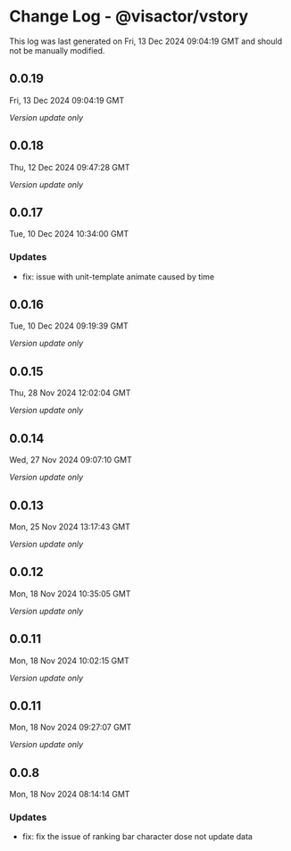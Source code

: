 # Change Log - @visactor/vstory

This log was last generated on Fri, 13 Dec 2024 09:04:19 GMT and should not be manually modified.

## 0.0.19
Fri, 13 Dec 2024 09:04:19 GMT

_Version update only_

## 0.0.18
Thu, 12 Dec 2024 09:47:28 GMT

_Version update only_

## 0.0.17
Tue, 10 Dec 2024 10:34:00 GMT

### Updates

- fix: issue with unit-template animate caused by time

## 0.0.16
Tue, 10 Dec 2024 09:19:39 GMT

_Version update only_

## 0.0.15
Thu, 28 Nov 2024 12:02:04 GMT

_Version update only_

## 0.0.14
Wed, 27 Nov 2024 09:07:10 GMT

_Version update only_

## 0.0.13
Mon, 25 Nov 2024 13:17:43 GMT

_Version update only_

## 0.0.12
Mon, 18 Nov 2024 10:35:05 GMT

_Version update only_

## 0.0.11
Mon, 18 Nov 2024 10:02:15 GMT

_Version update only_

## 0.0.11
Mon, 18 Nov 2024 09:27:07 GMT

_Version update only_

## 0.0.8
Mon, 18 Nov 2024 08:14:14 GMT

### Updates

- fix: fix the issue of ranking bar character dose not update data

